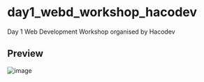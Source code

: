 # day1_webd_workshop_hacodev
Day 1 Web Development Workshop organised by Hacodev

## Preview
![image](https://user-images.githubusercontent.com/77717811/111908938-2882b100-8a81-11eb-996d-9d1be9fd607c.png)

